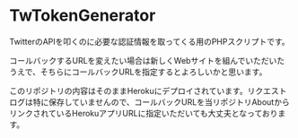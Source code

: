 # TwTokenGenerator

TwitterのAPIを叩くのに必要な認証情報を取ってくる用のPHPスクリプトです。

コールバックするURLを変えたい場合は新しくWebサイトを組んでいただいたうえで、そちらにコールバックURLを指定するとよろしいかと思います。

このリポジトリの内容はそのままHerokuにデプロイされています。リクエストログは特に保存していませんので、コールバックURLを当リポジトリAboutからリンクされているHerokuアプリURLに指定いただいても大丈夫となっております。
